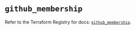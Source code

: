 # `github_membership`

Refer to the Terraform Registry for docs: [`github_membership`](https://registry.terraform.io/providers/integrations/github/6.0.0/docs/resources/membership).
